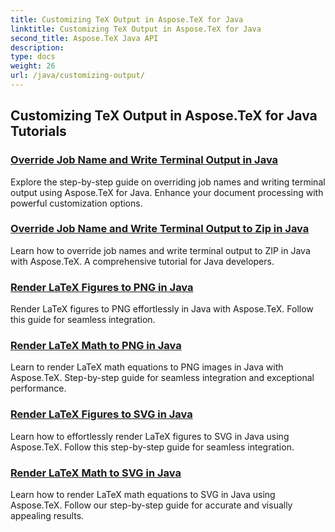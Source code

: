 ```yaml
---
title: Customizing TeX Output in Aspose.TeX for Java
linktitle: Customizing TeX Output in Aspose.TeX for Java
second_title: Aspose.TeX Java API
description: 
type: docs
weight: 26
url: /java/customizing-output/
---
```


## Customizing TeX Output in Aspose.TeX for Java Tutorials
### [Override Job Name and Write Terminal Output in Java](./override-job-name-disk/)
Explore the step-by-step guide on overriding job names and writing terminal output using Aspose.TeX for Java. Enhance your document processing with powerful customization options.
### [Override Job Name and Write Terminal Output to Zip in Java](./override-job-name-zip/)
Learn how to override job names and write terminal output to ZIP in Java with Aspose.TeX. A comprehensive tutorial for Java developers.
### [Render LaTeX Figures to PNG in Java](./render-lafigures-png/)
Render LaTeX figures to PNG effortlessly in Java with Aspose.TeX. Follow this guide for seamless integration.
### [Render LaTeX Math to PNG in Java](./render-lamath-png/)
Learn to render LaTeX math equations to PNG images in Java with Aspose.TeX. Step-by-step guide for seamless integration and exceptional performance.
### [Render LaTeX Figures to SVG in Java](./render-lafigures-svg/)
Learn how to effortlessly render LaTeX figures to SVG in Java using Aspose.TeX. Follow this step-by-step guide for seamless integration.
### [Render LaTeX Math to SVG in Java](./render-lamath-svg/)
Learn how to render LaTeX math equations to SVG in Java using Aspose.TeX. Follow our step-by-step guide for accurate and visually appealing results.